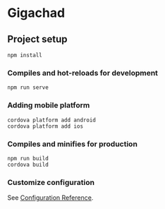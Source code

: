 # Gigachad

## Project setup
```
npm install
```

### Compiles and hot-reloads for development
```
npm run serve
```
### Adding mobile platform
```
cordova platform add android
cordova platform add ios
```

### Compiles and minifies for production
```
npm run build
cordova build
```

### Customize configuration
See [Configuration Reference](https://cli.vuejs.org/config/).
